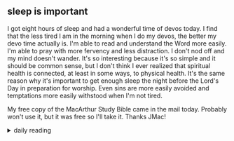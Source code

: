 ## sleep is important

I got eight hours of sleep and had a wonderful time of devos today. I find that the less tired I am in the morning when I do my devos, the better my devo time actually is. I'm able to read and understand the Word more easily. I'm able to pray with more fervency and less distraction. I don't nod off and my mind doesn't wander. It's so interesting because it's so simple and it should be common sense, but I don't think I ever realized that spiritual health is connected, at least in some ways, to physical health. It's the same reason why it's important to get enough sleep the night before the Lord's Day in preparation for worship. Even sins are more easily avoided and temptations more easily withstood when I'm not tired.

My free copy of the MacArthur Study Bible came in the mail today. Probably won't use it, but it was free so I'll take it. Thanks JMac!

<details markdown="1">
<summary>daily reading</summary>

| {{ page.date | date: "%B %-d, %Y" }} |
| :-------------: |
| [Deut. 11; Ps. 95-96; Isa. 39; Rev. 9]({% link pages/_Bible/Bible-year-1.md %}) |
| [WCF 11; WLC 70-78; WSC 39-42]({% link pages/_reformed_standards/westminster-month-1.md %}) |
| [The Nicene Creed](https://threeforms.org/the-nicene-creed/) |

</details>